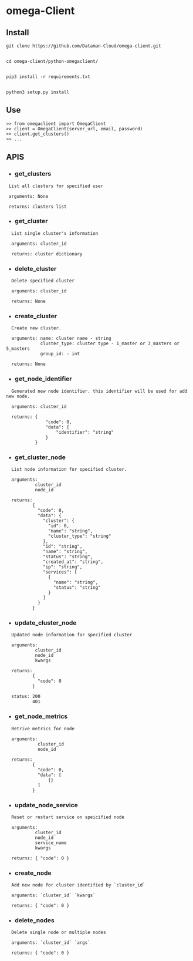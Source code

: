 # omega-Client


## Install

``` 
git clone https://github.com/Dataman-Cloud/omega-client.git
   
    
cd omega-client/python-omegaclient/ 
   
    
pip3 install -r requirements.txt
    
    
python3 setup.py install
```   
    
## Use

```
>> from omegaclient import OmegaClient
>> client = OmegaClient(server_url, email, password)
>> client.get_clusters()
>> ...
```
## APIS

* ### get_clusters

 ```
  List all clusters for specified user

  arguments: None

  returns: clusters list
```

* ### get_cluster

```
  List single cluster's information

  arguments: cluster_id

  returns: cluster dictionary
```

* ### delete_cluster

```
  Delete specified cluster

  arguments: cluster_id

  returns: None

```

* ### create_cluster

```
  Create new cluster.

  arguments: name: cluster name - string
             cluster_type: cluster type - 1_master or 3_masters or 5_masters
             group_id: - int 

  returns: None

```

* ### get_node_identifier

```
  Generated new node identifier. this identifier will be used for add new node.

  arguments: cluster_id

  returns: {
               "code": 0,
               "data": {
                   "identifier": "string"
               }
           }
```

* ### get_cluster_node

```
  List node information for specified cluster.

  arguments:
           cluster_id
           node_id

  returns:
          {
            "code": 0,
            "data": {
              "cluster": {
                "id": 0,
                "name": "string",
                "cluster_type": "string"
              },
              "id": "string",
              "name": "string",
              "status": "string",
              "created_at": "string",
              "ip": "string",
              "services": [
                {
                  "name": "string",
                  "status": "string"
                }
              ]
            }
          }
```

* ### update_cluster_node

```
  Updated node information for specified cluster

  arguments:
           cluster_id
           node_id
           kwargs

  returns: 
          {
            "code": 0
          }
 
  status: 200
          401
```

* ### get_node_metrics

```
  Retrive metrics for node 

  arguments:
            cluster_id
            node_id

  returns:
          {
            "code": 0,
            "data": [
                {}
            ]
          } 
```

* ### update_node_service

```
  Reset or restart service on speicified node

  arguments:
           cluster_id
           node_id
           service_name
           kwargs

  returns: { "code": 0 }
```

* ### create_node

```
  Add new node for cluster identified by `cluster_id`
  
  arguments: `cluster_id` `kwargs`

  returns: { "code": 0 }
```

* ### delete_nodes

```
  Delete single node or multiple nodes

  arguments: `cluster_id` `args`

  returns: { "code": 0 }
```
            


